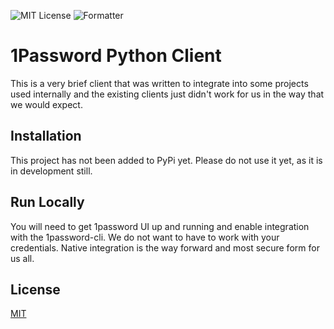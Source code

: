 ![MIT License](https://github.com/BetaLyrae/1password-python/actions/workflows/pytest.yml/badge.svg)
![Formatter](https://github.com/BetaLyrae/1password-python/actions/workflows/black.yml/badge.svg)

# 1Password Python Client

This is a very brief client that was written to integrate into some projects used internally and the existing clients just didn't work for us in the way that we would expect.



## Installation

This project has not been added to PyPi yet. Please do not use it yet, as it is in development still. 
## Run Locally

You will need to get 1password UI up and running and enable integration with the 1password-cli. We do not want to have to work with your credentials. Native integration is the way forward and most secure form for us all. 
## License

[MIT](https://choosealicense.com/licenses/mit/)


